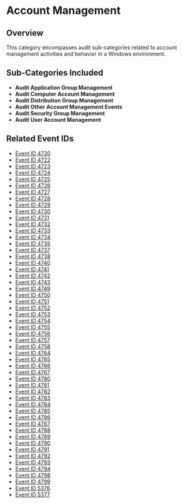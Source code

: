 # Account Management

## Overview

This category encompasses audit sub-categories related to account management activities and behavior in a Windows environment.

## Sub-Categories Included

- **Audit Application Group Management**
- **Audit Computer Account Management**
- **Audit Distribution Group Management**
- **Audit Other Account Management Events**
- **Audit Security Group Management**
- **Audit User Account Management**

## Related Event IDs

- [Event ID 4720](/EventID_Lookup?event_id=4720&provider=Microsoft-Security-Auditing)
- [Event ID 4722](/EventID_Lookup?event_id=4722&provider=Microsoft-Security-Auditing)
- [Event ID 4723](/EventID_Lookup?event_id=4723&provider=Microsoft-Security-Auditing)
- [Event ID 4724](/EventID_Lookup?event_id=4724&provider=Microsoft-Security-Auditing)
- [Event ID 4725](/EventID_Lookup?event_id=4725&provider=Microsoft-Security-Auditing)
- [Event ID 4726](/EventID_Lookup?event_id=4726&provider=Microsoft-Security-Auditing)
- [Event ID 4727](/EventID_Lookup?event_id=4727&provider=Microsoft-Security-Auditing)
- [Event ID 4728](/EventID_Lookup?event_id=4728&provider=Microsoft-Security-Auditing)
- [Event ID 4729](/EventID_Lookup?event_id=4729&provider=Microsoft-Security-Auditing)
- [Event ID 4730](/EventID_Lookup?event_id=4730&provider=Microsoft-Security-Auditing)
- [Event ID 4731](/EventID_Lookup?event_id=4731&provider=Microsoft-Security-Auditing)
- [Event ID 4732](/EventID_Lookup?event_id=4732&provider=Microsoft-Security-Auditing)
- [Event ID 4733](/EventID_Lookup?event_id=4733&provider=Microsoft-Security-Auditing)
- [Event ID 4734](/EventID_Lookup?event_id=4734&provider=Microsoft-Security-Auditing)
- [Event ID 4735](/EventID_Lookup?event_id=4735&provider=Microsoft-Security-Auditing)
- [Event ID 4737](/EventID_Lookup?event_id=4737&provider=Microsoft-Security-Auditing)
- [Event ID 4738](/EventID_Lookup?event_id=4738&provider=Microsoft-Security-Auditing)
- [Event ID 4740](/EventID_Lookup?event_id=4740&provider=Microsoft-Security-Auditing)
- [Event ID 4741](/EventID_Lookup?event_id=4741&provider=Microsoft-Security-Auditing)
- [Event ID 4742](/EventID_Lookup?event_id=4742&provider=Microsoft-Security-Auditing)
- [Event ID 4743](/EventID_Lookup?event_id=4743&provider=Microsoft-Security-Auditing)
- [Event ID 4749](/EventID_Lookup?event_id=4749&provider=Microsoft-Security-Auditing)
- [Event ID 4750](/EventID_Lookup?event_id=4750&provider=Microsoft-Security-Auditing)
- [Event ID 4751](/EventID_Lookup?event_id=4751&provider=Microsoft-Security-Auditing)
- [Event ID 4752](/EventID_Lookup?event_id=4752&provider=Microsoft-Security-Auditing)
- [Event ID 4753](/EventID_Lookup?event_id=4753&provider=Microsoft-Security-Auditing)
- [Event ID 4754](/EventID_Lookup?event_id=4754&provider=Microsoft-Security-Auditing)
- [Event ID 4755](/EventID_Lookup?event_id=4755&provider=Microsoft-Security-Auditing)
- [Event ID 4756](/EventID_Lookup?event_id=4756&provider=Microsoft-Security-Auditing)
- [Event ID 4757](/EventID_Lookup?event_id=4757&provider=Microsoft-Security-Auditing)
- [Event ID 4758](/EventID_Lookup?event_id=4758&provider=Microsoft-Security-Auditing)
- [Event ID 4764](/EventID_Lookup?event_id=4764&provider=Microsoft-Security-Auditing)
- [Event ID 4765](/EventID_Lookup?event_id=4765&provider=Microsoft-Security-Auditing)
- [Event ID 4766](/EventID_Lookup?event_id=4766&provider=Microsoft-Security-Auditing)
- [Event ID 4767](/EventID_Lookup?event_id=4767&provider=Microsoft-Security-Auditing)
- [Event ID 4780](/EventID_Lookup?event_id=4780&provider=Microsoft-Security-Auditing)
- [Event ID 4781](/EventID_Lookup?event_id=4781&provider=Microsoft-Security-Auditing)
- [Event ID 4782](/EventID_Lookup?event_id=4782&provider=Microsoft-Security-Auditing)
- [Event ID 4783](/EventID_Lookup?event_id=4783&provider=Microsoft-Security-Auditing)
- [Event ID 4784](/EventID_Lookup?event_id=4784&provider=Microsoft-Security-Auditing)
- [Event ID 4785](/EventID_Lookup?event_id=4785&provider=Microsoft-Security-Auditing)
- [Event ID 4786](/EventID_Lookup?event_id=4786&provider=Microsoft-Security-Auditing)
- [Event ID 4787](/EventID_Lookup?event_id=4787&provider=Microsoft-Security-Auditing)
- [Event ID 4788](/EventID_Lookup?event_id=4788&provider=Microsoft-Security-Auditing)
- [Event ID 4789](/EventID_Lookup?event_id=4789&provider=Microsoft-Security-Auditing)
- [Event ID 4790](/EventID_Lookup?event_id=4790&provider=Microsoft-Security-Auditing)
- [Event ID 4791](/EventID_Lookup?event_id=4791&provider=Microsoft-Security-Auditing)
- [Event ID 4792](/EventID_Lookup?event_id=4792&provider=Microsoft-Security-Auditing)
- [Event ID 4793](/EventID_Lookup?event_id=4793&provider=Microsoft-Security-Auditing)
- [Event ID 4794](/EventID_Lookup?event_id=4794&provider=Microsoft-Security-Auditing)
- [Event ID 4798](/EventID_Lookup?event_id=4798&provider=Microsoft-Security-Auditing)
- [Event ID 4799](/EventID_Lookup?event_id=4799&provider=Microsoft-Security-Auditing)
- [Event ID 5376](/EventID_Lookup?event_id=5376&provider=Microsoft-Security-Auditing)
- [Event ID 5377](/EventID_Lookup?event_id=5377&provider=Microsoft-Security-Auditing)
